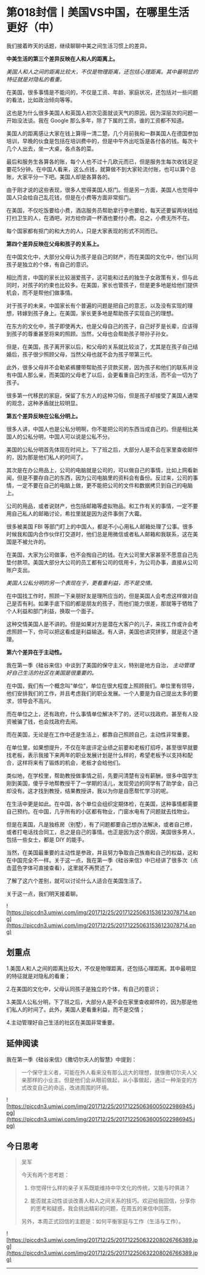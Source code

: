 # 第018封信丨美国VS中国，在哪里生活更好（中）

我们接着昨天的话题，继续聊聊中美之间生活习惯上的差异。

 **中美生活的第三个差异反映在人和人的距离上。**

 *美国人和人之间的距离比较大，不仅是物理距离，还包括心理距离。其中最明显的特征就是对隐私的看重。*

在美国，很多事情是不能问的，不仅是工资、年龄、家庭状况，还包括对一些问题的看法，比如政治倾向等等。

这也是为什么很多美国人和英国人初次见面就谈天气的原因，因为深层次的问题一开始没法谈。我在 Google 那么多年，除了下属的工资，谁的工资都不知道。

美国人的距离感让大家在钱上算得一清二楚。几个月前我和一群美国人在德国参加培训，早晚的伙食是包括在培训费中的，但是中午外出吃饭是各付各的钱。每次十几个人出去，坐一大桌，各点各的菜。

最后和服务生各算各的账，每个人也不过十几欧元而已，但是服务生每次收钱足足要花5分钟。在中国人看来，这么点钱，就算做不到大家轮流付账，也可以算个总账，大家平分一下吧。美国人却是各算各的。

由于刚才说的这些表现，很多人觉得美国人抠门。但是另一方面，美国人也觉得中国人只会给自己乱花钱，但是在小费等方面非常抠门。

在美国，不仅吃饭要给小费，酒店服务员帮助拿行李也要给，每天还要留两块钱给打扫卫生的人，在酒吧，对方给你调一杯酒也要付小费。总之，小费无所不在。

每个国家都有抠门的和大方的人，只是大家表现的形式不同而已。

 **第四个差异反映在父母和孩子的关系上。**

在中国文化中，大部分父母认为孩子是自己的财产，而在美国的文化中，他们认同孩子是独立的个体，有自己的意识。

相比而言，中国的家长比较溺爱孩子，这可能和过去的独生子女政策有关，但与此同时，对孩子的约束也比较多。在美国，家长也管孩子，但是更多地是给他们提供机会，而不是帮他们做事情。

对于孩子的未来，中国家长有个普遍的问题是把自己的意志，以及没有实现的理想，转嫁到孩子身上。在美国，家长更多地是帮助孩子实现自己的理想。

在东方的文化中，孩子即使再大，也是父母自己的孩子，自己好歹是长辈，应该得到孩子的尊重甚至将来的照顾。当然，父母也会帮助孩子带孙子孙女。

但是，在美国，孩子离开家以后，和父母的关系就比较淡了，尤其是在孩子自己结婚后，孩子很少照顾父母，当然父母也就不会为孩子带第三代。

此外，很多父母并不会勒紧裤腰带帮助孩子贷款买房，因为孩子和他们的联系并没有中国人那么亲，而美国的父母老了以后，会更看重自己的生活，而不会一切为了孩子。

很多第一代移民的家庭，保留了东方人的这种习俗，但是孩子却接受了美国人通常的观念，这种矛盾就比较明显。

 **第五个差异反映在公私分明上。**

很多人讲，中国人也是公私分明啊，你不能把公司的东西当成自己的。但是相比美国人的公私分明，中国人可以说是公私不分。

美国的公私分明首先体现在时间上。下了班之后，大部分人是不会在家里查收邮件的，因为那是他们私人的时间了。

其次是在办公用品上，公司的电脑就是公司的，可以做自己的事情，比如上网看新闻，但是不要存自己的东西，因为公司电脑里的资料会有备份。反过来，公司的事情，一定不要在自己的电脑上做，更不能把公司的文件和数据拷贝到自己的电脑上。

公司的用品，或者说财产，也包括邮箱等虚拟物品。和工作有关的事情，一定不要用自己私人的邮箱讨论，希拉里就是因为这件事倒了大霉。

很多被美国 FBI 等部门盯上的中国人，都是不小心用私人邮箱处理了公事。很多时候我和国内合作伙伴打交道时，他们总是用微信或者私人邮箱和我联系，这在美国是不被允许的。

在美国，大家为公司做事，也不会掏自己的钱。在大公司里大家甚至不愿意自己先垫付款项。美国大部分大公司的员工都有公司的信用卡，为公司办事，直接从公司账户支出。

 *美国人公私分明的另一个表现在于，更看重利益，而不是交情。*

在中国找工作时，照顾一下亲朋好友是理所应当的，但是美国人会考虑这样做对自己是否有利。如果手底下招的都是朋友的孩子，而他们能力很差，那就等于牺牲了个人利益和部门利益，换取一个面子。

这种交情美国人是不讲的。但是如果对方是潜在大客户的儿子，来找工作或许会考虑照顾一下，你可以把这看成是利益输送。有人讲，美国也讲究拼爹，就是这个道理。

 **第六个差异在于主动性。**

我在第一季《硅谷来信》中谈到了美国的保守主义，特别是地方自治， *主动管理好自己生活的社区在美国是很重要的。*

在中国，我们有一个概念叫“单位”，单位在很大程度上照顾我们。单位里有领导，他们安排我们的工作，并且考虑我们的职业发展。一个人要是为自己提出太多的要求，领导会不高兴。

而在单位之上，还有政府，什么事情单位解决不了的，还可以找政府。甚至有人投资被骗了钱，也会找政府去闹。

而在美国，无论是在工作中还是生活上，都靠自己照顾自己，主动性非常重要。

在单位里，如果想提升，不仅在年底评定业绩之前要和老板打招呼，甚至很早就要找老板，表示我接下来两年的职业发展计划是什么样的，希望老板予以支持和配合，这样将来有了锻炼的机会，老板才会给他们。

类似地，在学校里，帮助教授做事情之前，先要问清楚有没有薪酬，很多中国学生刚到美国，傻乎乎地帮教授干了一学期的活儿，发现旁边的同学有了助学金，自己却没有。这才找到教授，结果教授讲，我以为你是自愿帮忙学习的呢。

在生活中更是如此。在中国，各个单位会组织定期体检，在美国，这种事情都需要自己预约。在中国，几乎所有的小区都有物业，门窗水电有了问题就去找物业。

但是在美国，凡是独栋房（别墅），有了问题都要自己想办法解决，或者自己修，或者打电话找合同工，总之是自己的事情。也正是因为这个原因，美国很多男人，包括一些女士，都是 DIY 的能手。

当然，在美国最重要的主动性是参政，并且努力争取自己族裔和自己的权益，这和在中国完全不一样。关于这一点，我在第一季《硅谷来信》中已经讲了很多次（点击蓝色字体可直接查看），这里就不再赘述了。

了解了这六个差别，就可以讨论什么人适合在美国生活了。

关于这一点，我们明天接着聊。

![https://piccdn3.umiwi.com/img/201712/25/201712250631536123078714.png](https://piccdn3.umiwi.com/img/201712/25/201712250631536123078714.png)

## 划重点

1.美国人和人之间的距离比较大，不仅是物理距离，还包括心理距离。其中最明显的特征就是对隐私的看重；

2.在美国的文化中，父母认同孩子是独立的个体，有自己的意识；

3.美国人公私分明，下了班之后，大部分人是不会在家里查收邮件的，因为那是他们私人的时间了。此外，美国人更看重利益，而不是交情；

4.主动管理好自己生活的社区在美国非常重要。

## 延伸阅读

我在第一季《硅谷来信》《撒切尔夫人的智慧》中提到：

> 一个保守主义者，可能在外人看来没有那么远大的理想，就像撒切尔夫人父亲那样的小业主。但是他们会从眼前做起，从小事做起，通过一种渐变的方式改变自己的命运，改进周围的环境。

![https://piccdn3.umiwi.com/img/201712/25/201712250636005022986945.jpg](https://piccdn3.umiwi.com/img/201712/25/201712250636005022986945.jpg)

## 今日思考

> 吴军
> 
> 今天有两个思考题：
> 
> 1. 你觉得什么样的亲子关系既能维持中华文化的传统，又能与时俱进？
> 
> 2. 能否就主动性谈谈改善人和人之间关系的技巧。欢迎给我回信，分享你的思考和疑惑，我会挑出精彩的问题，在周五的来信中回答。
> 
> 另外，本周正式回信的主题是：如何平衡家庭与工作（生活与工作）。

![https://piccdn3.umiwi.com/img/201712/25/201712250632208026766389.jpg](https://piccdn3.umiwi.com/img/201712/25/201712250632208026766389.jpg)

---
